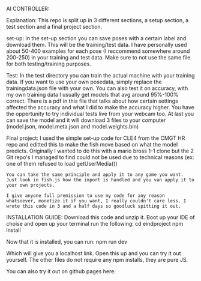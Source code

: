 AI CONTROLLER:

Explanation:
  This repo is split up in 3 different sections, a setup section, a test section and a final project section.

  set-up:
    In the set-up section you can save poses with a certain label and download them. This will be the training/test data. I have personally used about 50-400 examples for each pose (I reccommend somewhere around 200-250) in your training and test data. 
    Make sure to not use the same file for both testing/training purposes.

  Test:
    In the test directory you can train the actual machine with your training data. If you want to use your own posedata, simply replace the trainingdata.json file with your own.
    You can also test it on accuracy, with my own training data I usually get models that avg around 95%-100% correct. There is a pdf in this file that talks about how certain settings affected the accuracy and what I did to make the accuracy higher.
    You have the oppertunity to try individual tests live from your webcam too.
    At last you can save the model and it will download 3 files to your computer (model.json, model.meta.json and model.weights.bin)

  Final project:
    I used the simple set-up code for CLE4 from the CMGT HR repo and editted this to make the fish move based on what the model predicts.
    Originally I wanted to do this with a mario bross 1-1 clone but the 2 Git repo's I managed to find could not be used due to technical reasons (ex: one of them refused to load getUserMedia())
    
    You can take the same principle and apply it to any game you want. Just look in fish.js how the import is handled and you van apply it to your own projects.

    I give anyone full premission to use my code for any reason whatsoever, monetize it if you want, I really couldn't care less. I wrote this code in 3 and a half days so goodluck spitting it out. 

INSTALLATION GUIDE:
  Download this code and unzip it.
  Boot up your IDE of choise and open up your terminal
  run the following:
      cd eindproject
      npm install

  Now that it is installed, you can run:
      npm run dev

  Which will give you a localhost link. Open this up and you can try it out yourself. The other files do not require any npm installs, they are pure JS.

  You can also try it out on github pages here:
  
